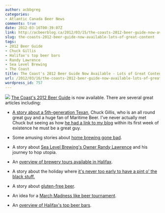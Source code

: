 ```yaml
---
author: acbbgreg
categories:
- Atlantic Canada Beer News
comments: true
date: 2012-03-16T00:39:07Z
link: http://acbeerblog.ca/2012/03/15/the-coasts-2012-beer-guide-now-available-lots-of-great-content/
slug: the-coasts-2012-beer-guide-now-available-lots-of-great-content
tags:
- 2012 Beer Guide
- Chuck Gillis
- Halifax's top beer bars
- Randy Lawrence
- Sea Level Brewing
- The Coast
title: The Coast's 2012 Beer Guide Now Available - Lots of Great Content!
url: /2012/03/16/the-coasts-2012-beer-guide-now-available-lots-of-great-content/
wordpress_id: 757
---
```


[![](http://acbeerblog.ca/wp-content/uploads/2012/03/revused-header1.jpg)](http://acbeerblog.ca/wp-content/uploads/2012/03/revused-header1.jpg) [The Coast's 2012 Beer Guide](http://www.thecoast.ca/halifax/beer-guide/Category?oid=1088150) is now available.  There are several great articles including:



	
  * [A story about a 5th-generation Texan](http://www.thecoast.ca/halifax/halifaxs-beer-ambassador/Content?oid=3062760), Chuck Gillis, who is an all round great guy and a huge fan of Maritime Beer.  I've never actually met Chuck but seeing as how [he had a link to my blog](http://chuckgillis.tumblr.com/post/15383452377/new-atlantic-canada-beer-blog) within its first week of existence he must be a great guy.

	
  * Some amusing stories about [home brewing gone bad](http://www.thecoast.ca/halifax/home-brew-disasters/Content?oid=3062762).

	
  * A story about [Sea Level Brewing's Owner Randy Lawrence](http://www.thecoast.ca/halifax/the-happy-hopper/Content?oid=3062766) and his journey to hop utopia.

	
  * An [overview of brewery tours available in Halifax](http://www.thecoast.ca/halifax/brewery-tours-de-force/Content?oid=3062786).

	
  * A story about the holiday where [it's never too early to have a pint o' the black stuff.](http://www.thecoast.ca/halifax/the-friendliest-holiday/Content?oid=3062793)

	
  * A story about [gluten-free beer](http://www.thecoast.ca/halifax/cant-wheat/Content?oid=3062802).

	
  * An idea for a [March Madness like beer tournament](http://www.thecoast.ca/halifax/march-madness/Content?oid=3062814).

	
  * An [overview of Halifax's top beer bars](http://www.thecoast.ca/halifax/halifaxs-top-beer-bars/Content?oid=3062886).


